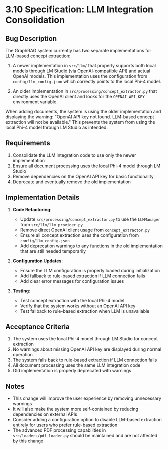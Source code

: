 # 3.10 Specification: LLM Integration Consolidation

## Bug Description

The GraphRAG system currently has two separate implementations for LLM-based concept extraction:

1. A newer implementation in `src/llm/` that properly supports both local models through LM Studio (via OpenAI-compatible API) and actual OpenAI models. This implementation uses the configuration from `config/llm_config.json` which correctly points to the local Phi-4 model.

2. An older implementation in `src/processing/concept_extractor.py` that directly uses the OpenAI client and looks for the `OPENAI_API_KEY` environment variable.

When adding documents, the system is using the older implementation and displaying the warning: "OpenAI API key not found. LLM-based concept extraction will not be available." This prevents the system from using the local Phi-4 model through LM Studio as intended.

## Requirements

1. Consolidate the LLM integration code to use only the newer implementation
2. Ensure all document processing uses the local Phi-4 model through LM Studio
3. Remove dependencies on the OpenAI API key for basic functionality
4. Deprecate and eventually remove the old implementation

## Implementation Details

1. **Code Refactoring**:
   - Update `src/processing/concept_extractor.py` to use the `LLMManager` from `src/llm/llm_provider.py`
   - Remove direct OpenAI client usage from `concept_extractor.py`
   - Ensure all concept extraction uses the configuration from `config/llm_config.json`
   - Add deprecation warnings to any functions in the old implementation that are still needed temporarily

2. **Configuration Updates**:
   - Ensure the LLM configuration is properly loaded during initialization
   - Add fallback to rule-based extraction if LLM connection fails
   - Add clear error messages for configuration issues

3. **Testing**:
   - Test concept extraction with the local Phi-4 model
   - Verify that the system works without an OpenAI API key
   - Test fallback to rule-based extraction when LLM is unavailable

## Acceptance Criteria

1. The system uses the local Phi-4 model through LM Studio for concept extraction
2. No warnings about missing OpenAI API key are displayed during normal operation
3. The system falls back to rule-based extraction if LLM connection fails
4. All document processing uses the same LLM integration code
5. Old implementation is properly deprecated with warnings

## Notes

- This change will improve the user experience by removing unnecessary warnings
- It will also make the system more self-contained by reducing dependencies on external APIs
- Consider adding a configuration option to disable LLM-based extraction entirely for users who prefer rule-based extraction
- The advanced PDF processing capabilities in `src/loaders/pdf_loader.py` should be maintained and are not affected by this change
